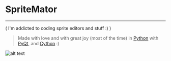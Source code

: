 SpriteMator
============

------------
( I'm addicted to coding sprite editors and stuff :) )
> Made with love and with great joy (most of the time) in [Python][1] with [PyQt][2], and [Cython][3] :)


[1]: http://www.python.org
[2]: http://www.riverbankcomputing.co.uk/software/pyqt/intro
[3]: http://cython.org/

![alt text](https://github.com/rafaelvasco/SpriteMator/blob/master/spritemator.PNG "Screeshot")
